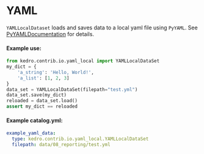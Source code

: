 # YAML

``YAMLLocalDataset`` loads and saves data to a local yaml file using ``PyYAML``.
See [PyYAMLDocumentation](https://pyyaml.org/wiki/PyYAMLDocumentation) for details.


#### Example use:

```python
from kedro.contrib.io.yaml_local import YAMLLocalDataSet
my_dict = {
    'a_string': 'Hello, World!',
    'a_list': [1, 2, 3]
}
data_set = YAMLLocalDataSet(filepath="test.yml")
data_set.save(my_dict)
reloaded = data_set.load()
assert my_dict == reloaded
```

#### Example catalog.yml:

```yaml
example_yaml_data:
  type: kedro.contrib.io.yaml_local.YAMLLocalDataSet
  filepath: data/08_reporting/test.yml
```